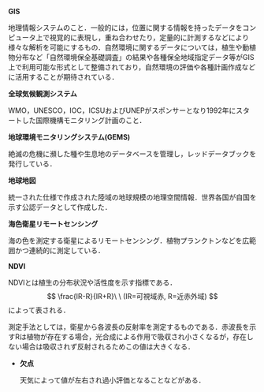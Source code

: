 **GIS**

地理情報システムのこと．一般的には，位置に関する情報を持ったデータをコンピュータ上で視覚的に表現し，重ね合わせたり，定量的に計測するなどにより様々な解析を可能にするもの．自然環境に関するデータについては，植生や動植物分布など「自然環境保全基礎調査」の結果や各種保全地域指定データ等がGIS上で利用可能な形式として整備されており，自然環境の評価や各種計画作成などに活用することが期待されている．

**全球気候観測システム**

WMO，UNESCO，IOC，ICSUおよびUNEPがスポンサーとなり1992年にスタートした国際機構モニタリング計画のこと．

**地球環境モニタリングシステム(GEMS)**

絶滅の危機に瀕した種や生息地のデータベースを管理し，レッドデータブックを発行している．

**地球地図**

統一された仕様で作成された陸域の地球規模の地理空間情報．世界各国が自国を示す公認データとして作成した．



**海色衛星リモートセンシング**

海の色を測定する衛星によるリモートセンシング．植物プランクトンなどを広範囲かつ連続的に測定している．



**NDVI**

NDVIとは植生の分布状況や活性度を示す指標である．
$$
\frac{IR-R}{IR+R}\ \ (IR=可視域赤, R=近赤外域)
$$
によって表される．

測定手法としては，衛星から各波長の反射率を測定するものである．赤波長を示すRは植物が存在する場合，光合成による作用で吸収され小さくなるが，存在しない場合は吸収されず反射されるためこの値は大きくなる．



- **欠点**

  天気によって値が左右され過小評価となることなどがある．